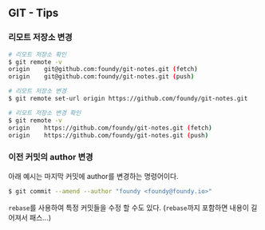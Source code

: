 ## GIT - Tips

### 리모트 저장소 변경

```bash
# 리모트 저장소 확인
$ git remote -v
origin    git@github.com:foundy/git-notes.git (fetch)
origin    git@github.com:foundy/git-notes.git (push)

# 리모트 저장소 변경
$ git remote set-url origin https://github.com/foundy/git-notes.git

# 리모트 저장소 변경 확인
$ git remote -v
origin    https://github.com/foundy/git-notes.git (fetch)
origin    https://github.com/foundy/git-notes.git (push)
```

### 이전 커밋의 author 변경

아래 예시는 마지막 커밋에 author를 변경하는 명령어이다.

```bash
$ git commit --amend --author "foundy <foundy@foundy.io>"
```

`rebase`를 사용하여 특정 커밋들을 수정 할 수도 있다. \(`rebase`까지 포함하면 내용이 길어져서 패스...\)

